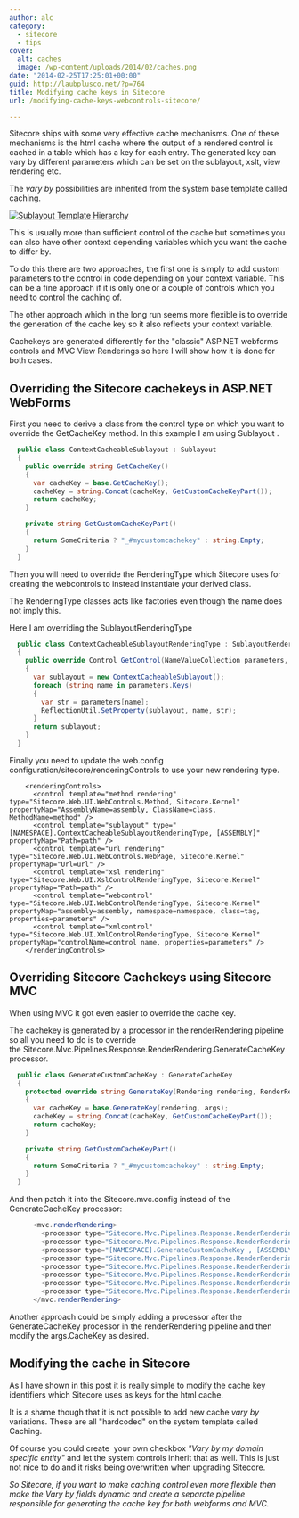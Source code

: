 ```yaml
---
author: alc
category:
  - sitecore
  - tips
cover:
  alt: caches
  image: /wp-content/uploads/2014/02/caches.png
date: "2014-02-25T17:25:01+00:00"
guid: http://laubplusco.net/?p=764
title: Modifying cache keys in Sitecore
url: /modifying-cache-keys-webcontrols-sitecore/

---
```

Sitecore ships with some very effective cache mechanisms. One of these mechanisms is the html cache where the output of a rendered control is cached in a table which has a key for each entry. The generated key can vary by different parameters which can be set on the sublayout, xslt, view rendering etc.

The _vary by_ possibilities are inherited from the system base template called caching.

[![Sublayout Template Hierarchy](/wp-content/uploads/2014/02/SublayoutTemplateHierarchy.png)](/wp-content/uploads/2014/02/SublayoutTemplateHierarchy.png)

This is usually more than sufficient control of the cache but sometimes you can also have other context depending variables which you want the cache to differ by.

To do this there are two approaches, the first one is simply to add custom parameters to the control in code depending on your context variable. This can be a fine approach if it is only one or a couple of controls which you need to control the caching of.

The other approach which in the long run seems more flexible is to override the generation of the cache key so it also reflects your context variable.

Cachekeys are generated differently for the "classic" ASP.NET webforms controls and MVC View Renderings so here I will show how it is done for both cases.

## Overriding the Sitecore cachekeys in ASP.NET WebForms

First you need to derive a class from the control type on which you want to override the GetCacheKey method. In this example I am using Sublayout .

```c#
  public class ContextCacheableSublayout : Sublayout
  {
    public override string GetCacheKey()
    {
      var cacheKey = base.GetCacheKey();
      cacheKey = string.Concat(cacheKey, GetCustomCacheKeyPart());
      return cacheKey;
    }

    private string GetCustomCacheKeyPart()
    {
      return SomeCriteria ? "_#mycustomcachekey" : string.Empty;
    }
  }
```

Then you will need to override the RenderingType which Sitecore uses for creating the webcontrols to instead instantiate your derived class.

The RenderingType classes acts like factories even though the name does not imply this.

Here I am overriding the SublayoutRenderingType

```c#
  public class ContextCacheableSublayoutRenderingType : SublayoutRenderingType
  {
    public override Control GetControl(NameValueCollection parameters, bool assert)
    {
      var sublayout = new ContextCacheableSublayout();
      foreach (string name in parameters.Keys)
      {
        var str = parameters[name];
        ReflectionUtil.SetProperty(sublayout, name, str);
      }
      return sublayout;
    }
  }
```

Finally you need to update the web.config configuration/sitecore/renderingControls to use your new rendering type.

```xhtml
    <renderingControls>
      <control template="method rendering" type="Sitecore.Web.UI.WebControls.Method, Sitecore.Kernel" propertyMap="AssemblyName=assembly, ClassName=class, MethodName=method" />
      <control template="sublayout" type="[NAMESPACE].ContextCacheableSublayoutRenderingType, [ASSEMBLY]" propertyMap="Path=path" />
      <control template="url rendering" type="Sitecore.Web.UI.WebControls.WebPage, Sitecore.Kernel" propertyMap="Url=url" />
      <control template="xsl rendering" type="Sitecore.Web.UI.XslControlRenderingType, Sitecore.Kernel" propertyMap="Path=path" />
      <control template="webcontrol" type="Sitecore.Web.UI.WebControlRenderingType, Sitecore.Kernel" propertyMap="assembly=assembly, namespace=namespace, class=tag, properties=parameters" />
      <control template="xmlcontrol" type="Sitecore.Web.UI.XmlControlRenderingType, Sitecore.Kernel" propertyMap="controlName=control name, properties=parameters" />
    </renderingControls>
```

## Overriding Sitecore Cachekeys using Sitecore MVC

When using MVC it got even easier to override the cache key.

The cachekey is generated by a processor in the renderRendering pipeline so all you need to do is to override the Sitecore.Mvc.Pipelines.Response.RenderRendering.GenerateCacheKey processor.

```c#
  public class GenerateCustomCacheKey : GenerateCacheKey
  {
    protected override string GenerateKey(Rendering rendering, RenderRenderingArgs args)
    {
      var cacheKey = base.GenerateKey(rendering, args);
      cacheKey = string.Concat(cacheKey, GetCustomCacheKeyPart());
      return cacheKey;
    }

    private string GetCustomCacheKeyPart()
    {
      return SomeCriteria ? "_#mycustomcachekey" : string.Empty;
    }
  }
```

And then patch it into the Sitecore.mvc.config instead of the GenerateCacheKey processor:

```c#
      <mvc.renderRendering>
        <processor type="Sitecore.Mvc.Pipelines.Response.RenderRendering.InitializeProfiling, Sitecore.Mvc"/>
        <processor type="Sitecore.Mvc.Pipelines.Response.RenderRendering.SetCacheability, Sitecore.Mvc"/>
        <processor type="[NAMESPACE].GenerateCustomCacheKey , [ASSEMBLY]"/>
        <processor type="Sitecore.Mvc.Pipelines.Response.RenderRendering.RenderFromCache, Sitecore.Mvc"/>
        <processor type="Sitecore.Mvc.Pipelines.Response.RenderRendering.StartRecordingOutput, Sitecore.Mvc"/>
        <processor type="Sitecore.Mvc.Pipelines.Response.RenderRendering.EnterRenderingContext, Sitecore.Mvc"/>
        <processor type="Sitecore.Mvc.Pipelines.Response.RenderRendering.ExecuteRenderer, Sitecore.Mvc"/>
        <processor type="Sitecore.Mvc.Pipelines.Response.RenderRendering.AddRecordedHtmlToCache, Sitecore.Mvc"/>
      </mvc.renderRendering>
```

Another approach could be simply adding a processor after the GenerateCacheKey processor in the renderRendering pipeline and then modify the args.CacheKey as desired.

## Modifying the cache in Sitecore

As I have shown in this post it is really simple to modify the cache key identifiers which Sitecore uses as keys for the html cache.

It is a shame though that it is not possible to add new cache _vary by_ variations. These are all "hardcoded" on the system template called Caching.

Of course you could create  your own checkbox _"Vary by my domain specific entity"_ and let the system controls inherit that as well. This is just not nice to do and it risks being overwritten when upgrading Sitecore.

_So Sitecore, if you want to make caching control even more flexible then make the Vary by fields dynamic and create a separate pipeline responsible for generating the cache key for both webforms and MVC._
